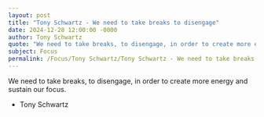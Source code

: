 ```yaml
---
layout: post
title: "Tony Schwartz - We need to take breaks to disengage"
date: 2024-12-28 12:00:00 -0000
author: Tony Schwartz
quote: "We need to take breaks, to disengage, in order to create more energy and sustain our focus."
subject: Focus
permalink: /Focus/Tony Schwartz/Tony Schwartz - We need to take breaks to disengage
---
```


We need to take breaks, to disengage, in order to create more energy and sustain our focus.

- Tony Schwartz
